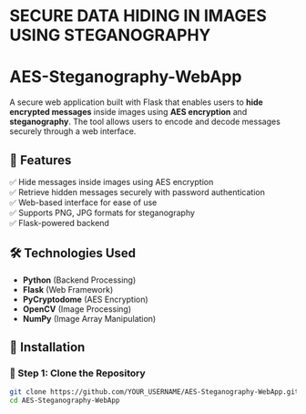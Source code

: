 # SECURE DATA HIDING IN IMAGES USING STEGANOGRAPHY

# AES-Steganography-WebApp

A secure web application built with Flask that enables users to **hide encrypted messages** inside images using **AES encryption** and **steganography**. The tool allows users to encode and decode messages securely through a web interface.  

## 🚀 Features  
✅ Hide messages inside images using AES encryption  
✅ Retrieve hidden messages securely with password authentication  
✅ Web-based interface for ease of use  
✅ Supports PNG, JPG formats for steganography  
✅ Flask-powered backend  

## 🛠️ Technologies Used  
- **Python** (Backend Processing)  
- **Flask** (Web Framework)  
- **PyCryptodome** (AES Encryption)  
- **OpenCV** (Image Processing)  
- **NumPy** (Image Array Manipulation)  

## 📂 Installation  

### 🔹 Step 1: Clone the Repository  
```sh
git clone https://github.com/YOUR_USERNAME/AES-Steganography-WebApp.git
cd AES-Steganography-WebApp
